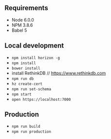 ## Requirements
 - Node 6.0.0
 - NPM 3.8.6
 - Babel 5

## Local development
 - `npm install horizon -g`
 - `npm install`
 - `bower install`
 -  install RethinkDB // https://www.rethinkdb.com
 - `npm run db`
 - `hz create-cert`
 - `npm run set-schema`
 - `npm start`
 - `open https://localhost:7000`

 ## Production
 - `npm run build`
 - `npm run production`
